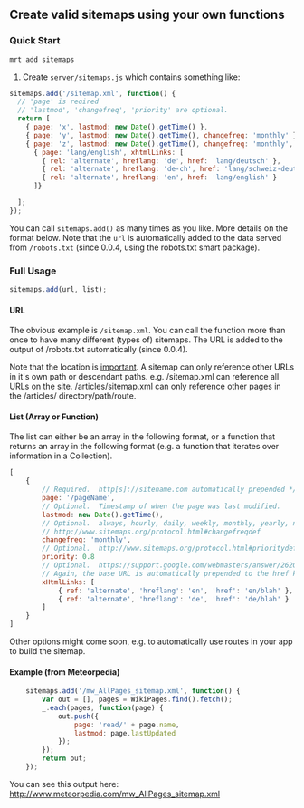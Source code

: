 ## Create valid sitemaps using your own functions

### Quick Start

```bash
mrt add sitemaps
```

1. Create <code>server/sitemaps.js</code> which contains something like:

```js
sitemaps.add('/sitemap.xml', function() {
  // 'page' is reqired
  // 'lastmod', 'changefreq', 'priority' are optional.
  return [
    { page: 'x', lastmod: new Date().getTime() },
    { page: 'y', lastmod: new Date().getTime(), changefreq: 'monthly' },
    { page: 'z', lastmod: new Date().getTime(), changefreq: 'monthly', priority: 0.8 },
      { page: 'lang/english', xhtmlLinks: [
      	{ rel: 'alternate', hreflang: 'de', href: 'lang/deutsch' },
      	{ rel: 'alternate', hreflang: 'de-ch', href: 'lang/schweiz-deutsch' },
      	{ rel: 'alternate', hreflang: 'en', href: 'lang/english' }
      ]}

  ];
});
```

You can call <code>sitemaps.add()</code> as many times as you like.  More details on the format below.
Note that the <code>url</code> is automatically added to the data served from
<code>/robots.txt</code> (since 0.0.4, using the robots.txt smart package).

### Full Usage

```js
sitemaps.add(url, list);
```

#### URL

The obvious example is <code>/sitemap.xml</code>.  You can call the function
more than once to have many different (types of) sitemaps.  The URL is added
to the output of /robots.txt automatically (since 0.0.4).

Note that the location is [important](http://www.sitemaps.org/protocol.html#location).  A sitemap can only
reference other URLs in it's own path or descendant paths.  e.g. /sitemap.xml
can reference all URLs on the site.  /articles/sitemap.xml can only reference
other pages in the /articles/ directory/path/route.

#### List (Array or Function)

The list can either be an array in the following format, or a function that
returns an array in the following format (e.g. a function that iterates over
information in a Collection).

```js
[
	{
		// Required.  http[s]://sitename.com automatically prepended */
		page: '/pageName',
		// Optional.  Timestamp of when the page was last modified.
		lastmod: new Date().getTime(),
		// Optional.  always, hourly, daily, weekly, monthly, yearly, never
		// http://www.sitemaps.org/protocol.html#changefreqdef
		changefreq: 'monthly',
		// Optional.  http://www.sitemaps.org/protocol.html#prioritydef
		priority: 0.8
		// Optional.  https://support.google.com/webmasters/answer/2620865
		// Again, the base URL is automatically prepended to the href key
		xHtmlLinks: [
			{ ref: 'alternate', 'hreflang': 'en', 'href': 'en/blah' },
			{ ref: 'alternate', 'hreflang': 'de', 'href': 'de/blah' }
		]
	}
]
```

Other options might come soon, e.g. to automatically use routes in your app
to build the sitemap.

#### Example (from Meteorpedia)

```js
	sitemaps.add('/mw_AllPages_sitemap.xml', function() {
		var out = [], pages = WikiPages.find().fetch();
		_.each(pages, function(page) {
			out.push({
				page: 'read/' + page.name,
				lastmod: page.lastUpdated
			});
		});
		return out;
	});
```

You can see this output here:
http://www.meteorpedia.com/mw_AllPages_sitemap.xml
